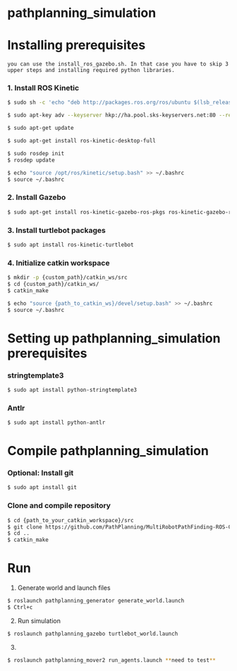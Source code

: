 **pathplanning_simulation**
================================================================================================================================
# Installing prerequisites
	you can use the install_ros_gazebo.sh. In that case you have to skip 3 upper steps and installing required python libraries.

### 1. Install ROS Kinetic

```bash
$ sudo sh -c 'echo "deb http://packages.ros.org/ros/ubuntu $(lsb_release -sc) main" > /etc/apt/sources.list.d/ros-latest.list'
```
```bash
$ sudo apt-key adv --keyserver hkp://ha.pool.sks-keyservers.net:80 --recv-key 421C365BD9FF1F717815A3895523BAEEB01FA116
```
```bash
$ sudo apt-get update
```
```bash
$ sudo apt-get install ros-kinetic-desktop-full
```
```bash
$ sudo rosdep init
$ rosdep update
```
```bash
$ echo "source /opt/ros/kinetic/setup.bash" >> ~/.bashrc
$ source ~/.bashrc
```

### 2. Install Gazebo

```bash
$ sudo apt-get install ros-kinetic-gazebo-ros-pkgs ros-kinetic-gazebo-ros-control
```

### 3. Install turtlebot packages

```bash
$ sudo apt install ros-kinetic-turtlebot
```


### 4. Initialize catkin workspace

```bash
$ mkdir -p {custom_path}/catkin_ws/src
$ cd {custom_path}/catkin_ws/
$ catkin_make
```
```bash
$ echo "source {path_to_catkin_ws}/devel/setup.bash" >> ~/.bashrc
$ source ~/.bashrc
```


# Setting up pathplanning_simulation prerequisites

### stringtemplate3

```bash
$ sudo apt install python-stringtemplate3
```

### Antlr

```bash
$ sudo apt install python-antlr
```

# Compile pathplanning_simulation

### Optional: Install git

```bash
$ sudo apt install git
```

### Clone and compile repository

```bash
$ cd {path_to_your_catkin_workspace}/src
$ git clone https://github.com/PathPlanning/MultiRobotPathFinding-ROS-Gazebo-Demo.git
$ cd ..
$ catkin_make
```

# Run

1) Generate world and launch files

```bash
$ roslaunch pathplanning_generator generate_world.launch
$ Ctrl+c
```

2) Run simulation 

```bash
$ roslaunch pathplanning_gazebo turtlebot_world.launch
```

3)

```bash
$ roslaunch pathplanning_mover2 run_agents.launch **need to test**
```
